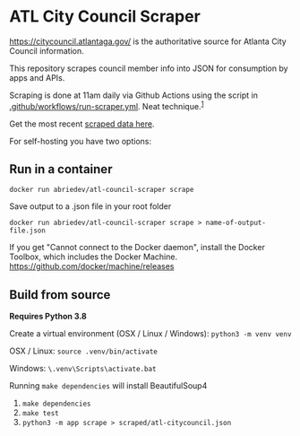 # ATL City Council Scraper

https://citycouncil.atlantaga.gov/ is the authoritative source for Atlanta City Council information.

This repository scrapes council member info into JSON for consumption by apps and APIs.

Scraping is done at 11am daily via Github Actions using the script in [.github/workflows/run-scraper.yml](.github/workflows/run-scraper.yml). Neat technique.<sup>[1](https://simonwillison.net/2020/Oct/9/git-scraping/)</sup>

Get the most recent [scraped data here](scraped/atl-citycouncil.json).

For self-hosting you have two options:

## Run in a container

`docker run abriedev/atl-council-scraper scrape`

Save output to a .json file in your root folder

`docker run abriedev/atl-council-scraper scrape > name-of-output-file.json`

If you get "Cannot connect to the Docker daemon", 
install the Docker Toolbox, which includes the Docker Machine.
https://github.com/docker/machine/releases

## Build from source

__Requires Python 3.8__

Create a virtual environment (OSX / Linux / Windows):
`python3 -m venv venv`

OSX / Linux:
`source .venv/bin/activate`

Windows:
`\.venv\Scripts\activate.bat`

Running `make dependencies` will install BeautifulSoup4

1. `make dependencies`
2. `make test`
3. `python3 -m app scrape > scraped/atl-citycouncil.json`